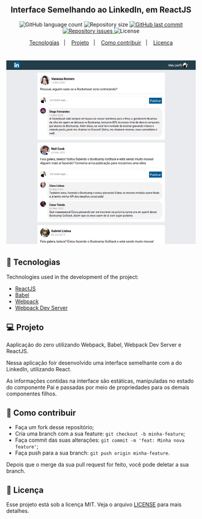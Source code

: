 <h2 align="center">Interface Semelhando ao LinkedIn, em ReactJS</h2>

<p align="center">
  <img alt="GitHub language count" src="https://img.shields.io/github/languages/count/rlocatelli9/linkedin-postlist">

  <img alt="Repository size" src="https://img.shields.io/github/repo-size/rlocatelli9/linkedin-postlist">

  <a href="https://github.com/rlocatelli9/linkedin-postlist/commits/master">
    <img alt="GitHub last commit" src="https://img.shields.io/github/last-commit/rlocatelli9/linkedin-postlist">
  </a>

  <a href="https://github.com/rlocatelli9/linkedin-postlist/issues">
    <img alt="Repository issues" src="https://img.shields.io/github/issues/rlocatelli9/linkedin-postlist">

  </a>

  <img alt="License" src="https://img.shields.io/badge/license-MIT-brightgreen">
</p>

<p align="center">
  <a href="#bookmark_tabs-tecnologias">Tecnologias</a>&nbsp;&nbsp;&nbsp;|&nbsp;&nbsp;&nbsp;
  <a href="#-projeto">Projeto</a>&nbsp;&nbsp;&nbsp;|&nbsp;&nbsp;&nbsp;
  <a href="#-como-contribuir">Como contribuir</a>&nbsp;&nbsp;&nbsp;|&nbsp;&nbsp;&nbsp;
  <a href="#memo-licença">Licença</a>
</p>

<h1 align="center">
<img alt="" title="" src=".github/github-linkedin.png" width="" />
</h1>

## :bookmark_tabs: Tecnologias

Technologies used in the development of the project:

- [ReactJS](https://reactjs.org/)
- [Babel](https://babeljs.io/)
- [Webpack](https://webpack.js.org/)
- [Webpack Dev Server](https://webpack.js.org/configuration/dev-server/)

## 💻 Projeto

Aaplicação do zero utilizando Webpack, Babel, Webpack Dev Server e ReactJS.

Nessa aplicação foir desenvolvido uma interface semelhante com a do LinkedIn, utilizando React.

As informações contidas na interface são estáticas, manipuladas no estado do componente Pai e passadas por meio de propriedades para os demais componentes filhos.

## 🤔 Como contribuir

- Faça um fork desse repositório;
- Cria uma branch com a sua feature: `git checkout -b minha-feature`;
- Faça commit das suas alterações: `git commit -m 'feat: Minha nova feature'`;
- Faça push para a sua branch: `git push origin minha-feature`.

Depois que o merge da sua pull request for feito, você pode deletar a sua branch.

## :memo: Licença

Esse projeto está sob a licença MIT. Veja o arquivo [LICENSE](LICENSE.md) para mais detalhes.
